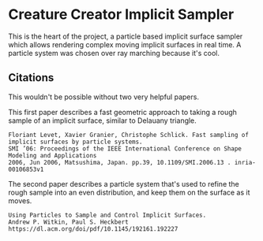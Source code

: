 # Creature Creator Implicit Sampler

This is the heart of the project, a particle based implicit surface sampler which allows rendering complex moving implicit surfaces in real time.
A particle system was chosen over ray marching because it's cool.

## Citations
This wouldn't be possible without two very helpful papers.


This first paper describes a fast geometric approach to taking a rough sample of an implicit surface, similar to Delauany triangle.

    Floriant Levet, Xavier Granier, Christophe Schlick. Fast sampling of implicit surfaces by particle systems.
    SMI ’06: Proceedings of the IEEE International Conference on Shape Modeling and Applications
    2006, Jun 2006, Matsushima, Japan. pp.39, 10.1109/SMI.2006.13 . inria-00106853v1


The second paper describes a particle system that's used to refine the rough sample into an even distribution, and keep them on the surface as it moves.

    Using Particles to Sample and Control Implicit Surfaces.
    Andrew P. Witkin, Paul S. Heckbert
    https://dl.acm.org/doi/pdf/10.1145/192161.192227